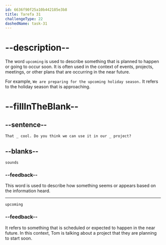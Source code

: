 ```yaml
---
id: 6636f90f25a10b442185e3b8
title: Tarefa 31
challengeType: 22
dashedName: task-31
---
```


<!--
AUDIO REFERENCE:
Tom: That sounds cool. Do you think we can use it in our upcoming project?
-->

# --description--

The word `upcoming` is used to describe something that is planned to happen or going to occur soon. It is often used in the context of events, projects, meetings, or other plans that are occurring in the near future.

For example, `We are preparing for the upcoming holiday season.` It refers to the holiday season that is approaching.

# --fillInTheBlank--

## --sentence--

`That _ cool. Do you think we can use it in our _ project?`

## --blanks--

`sounds`

### --feedback--

This word is used to describe how something seems or appears based on the information heard.

---

`upcoming`

### --feedback--

It refers to something that is scheduled or expected to happen in the near future. In this context, Tom is talking about a project that they are planning to start soon.
